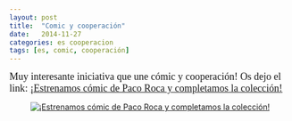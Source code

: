 ```yaml
---
layout: post
title:  "Comic y cooperación"
date:   2014-11-27
categories: es cooperacion
tags: [es, comic, cooperación]
---
```

<span style="font-family:Ubuntu Light;"><span style="font-size:large;">Muy interesante iniciativa que une cómic y cooperación!
Os dejo el link: <a href="http://ojoylapiz.com/2014/11/27/estrenamos-comic-de-paco-roca-y-completamos-la-coleccion/">¡Estrenamos cómic de Paco Roca y completamos la colección!</a></span></span>
<p style="text-align:center;"><a href="http://ojoylapiz.com/2014/11/27/estrenamos-comic-de-paco-roca-y-completamos-la-coleccion/"><img src="https://izaroblog.files.wordpress.com/2014/11/captura-de-pantalla-2014-11-26-a-las-18-30-18.png" alt="¡Estrenamos cómic de Paco Roca y completamos la colección!" /></a></p>
